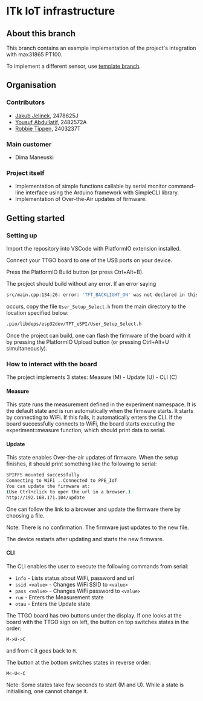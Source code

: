 # ITk IoT infrastructure

## About this branch
This branch contains an example implementation of the project's integration with max31865 PT100.

To implement a different sensor, use [template branch](https://stgit.dcs.gla.ac.uk/team-project-h/2021/cs34/itk_iot_infrastructure/-/tree/Template).

## Organisation
### Contributors
- [Jakub Jelinek](https://stgit.dcs.gla.ac.uk/2478625j), 2478625J
- [Yousuf Abdullatif](https://stgit.dcs.gla.ac.uk/2482572a), 2482572A
- [Robbie Tippen](https://stgit.dcs.gla.ac.uk/2403237t), 2403237T

### Main customer
- Dima Maneuski


### Project itself
- Implementation of simple functions callable by serial monitor command-line interface using the Arduino framework with SimpleCLI library.
- Implementation of Over-the-Air updates of firmware.

## Getting started
### Setting up
Import the repository into VSCode with PlatformIO extension installed.

Connect your TTGO board to one of the USB ports on your device.

Press the PlatformIO Build button (or press Ctrl+Alt+B).

The project should build without any error. If an error saying
```bash
src/main.cpp:134:26: error: 'TFT_BACKLIGHT_ON' was not declared in this scope
```
occurs, copy the file `User_Setup_Select.h` from the main directory to the location specified below:
```bash
.pio/libdeps/esp32dev/TFT_eSPI/User_Setup_Select.h
```

Once the project can build, one can flash the firmware of the board with it by pressing the PlatformIO Upload button (or pressing Ctrl+Alt+U simultaneously).

### How to interact with the board
The project implements 3 states:
Measure (M)  - Update (U) - CLI (C)

#### Measure

This state runs the measurement defined in the experiment namespace.
It is the default state and is run automatically when the firmware starts.
It starts by connecting to WiFi. If this fails, it automatically enters the CLI.
If the board successfully connects to WiFi, the board starts executing the experiment::measure function, which should print data to serial.

#### Update

This state enables Over-the-air updates of firmware. When the setup finishes, it should print something like the following to serial:
```bash
SPIFFS mounted successfully
Connecting to WiFi ..Connected to PPE_IoT
You can update the firmware at:
(Use Ctrl+click to open the url in a browser.)
http://192.168.171.104/update
```

One can follow the link to a browser and update the firmware there by choosing a file.

Note: There is no confirmation. The firmware just updates to the new file.

The device restarts after updating and starts the new firmware.

#### CLI

The CLI enables the user to execute the following commands from serial:
- `info` - Lists status about WiFi, password and url
- `ssid <value>` - Changes WiFi SSID to `<value>`
- `pass <value>` - Changes WiFi password to `<value>`
- `run` - Enters the Measurement state
- `otau` - Enters the Update state

The TTGO board has two buttons under the display.
If one looks at the board with the TTGO sign on left, the button on top switches states in the order:
```
M->U->C
```
and from `C` it goes back to `M`.

The button at the bottom switches states in reverse order:
```
M<-U<-C
```

Note: Some states take few seconds to start (M and U). While a state is initialising, one cannot change it.

